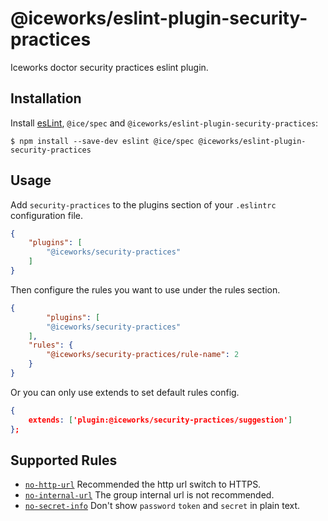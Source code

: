 # @iceworks/eslint-plugin-security-practices

Iceworks doctor security practices eslint plugin.

## Installation

Install [esLint](http://eslint.org), `@ice/spec` and `@iceworks/eslint-plugin-security-practices`:

```shell
$ npm install --save-dev eslint @ice/spec @iceworks/eslint-plugin-security-practices
```


## Usage

Add `security-practices` to the plugins section of your `.eslintrc` configuration file. 

```json
{
    "plugins": [
        "@iceworks/security-practices"
    ]
}
```

Then configure the rules you want to use under the rules section.

```json
{
 		"plugins": [
        "@iceworks/security-practices"
    ],
    "rules": {
        "@iceworks/security-practices/rule-name": 2
    }
}
```

Or you can only use extends to set default rules config.

```json
{
    extends: ['plugin:@iceworks/security-practices/suggestion']
};
```


## Supported Rules

* [`no-http-url`](./docs/rules/no-http-url.md) Recommended the http url switch to HTTPS.
* [`no-internal-url`](./docs/rules/no-internal-url.md) The group internal url is not recommended.
* [`no-secret-info`](./docs/rules/no-secret-info.md) Don't show `password` `token` and `secret` in plain text.





